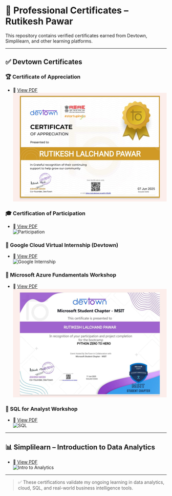 # 📜 Professional Certificates – Rutikesh Pawar

This repository contains verified certificates earned from Devtown, Simplilearn, and other learning platforms.

---

## ✅ Devtown Certificates

### 🏆 Certificate of Appreciation  
- 🔗 [View PDF](./devtown_python_zero_to_hero/devtown_appreciation.pdf)  
![Appreciation](./devtown_python_zero_to_hero/devtown_appreciation.jpg)

### 🎓 Certification of Participation  
- 🔗 [View PDF](./devtown_python_zero_to_hero/devtown_participation.pdf)  
![Participation](./devtown_python_zero_to_hero/devtown_participation.jpg)

### 💼 Google Cloud Virtual Internship (Devtown)  
- 🔗 [View PDF](./devtown_python_zero_to_hero/devtown_google.pdf)  
![Google Internship](./devtown_python_zero_to_hero/devtown_google.jpg)

### 🧠 Microsoft Azure Fundamentals Workshop  
- 🔗 [View PDF](./devtown_python_zero_to_hero/devtown_microsoft.pdf)  
![Microsoft](./devtown_python_zero_to_hero/devtown_microsoft.jpg)

### 🧾 SQL for Analyst Workshop  
- 🔗 [View PDF](./devtown_sql_analyst.pdf)  
![SQL](./devtown_sql_analyst.jpeg)

---

## 📊 Simplilearn – Introduction to Data Analytics  
- 🔗 [View PDF](./simplilearn_intro_data_analytics.pdf)  
![Intro to Analytics](./simplilearn_intro_data_analytics.jpeg)

---

> ✅ These certifications validate my ongoing learning in data analytics, cloud, SQL, and real-world business intelligence tools.
